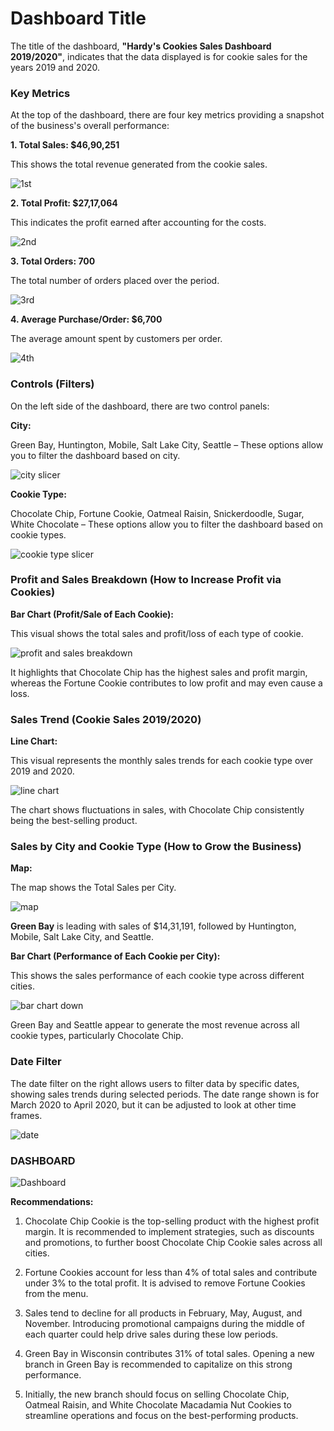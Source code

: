 <h1>Dashboard Title</h1>

The title of the dashboard, **"Hardy's Cookies Sales Dashboard 2019/2020"**, indicates that the data displayed is for cookie sales for the years 2019 and 2020.

<h3>Key Metrics</h3>

At the top of the dashboard, there are four key metrics providing a snapshot of the business's overall performance:

**1. Total Sales: $46,90,251** 

This shows the total revenue generated from the cookie sales.

![1st](https://github.com/user-attachments/assets/6aee0ed6-3829-4629-8cc6-38786e2ef6f6)

**2. Total Profit: $27,17,064** 

This indicates the profit earned after accounting for the costs.

![2nd](https://github.com/user-attachments/assets/d7562185-1972-462a-8ebb-574d61e2cc90)

**3. Total Orders: 700**

The total number of orders placed over the period.

![3rd](https://github.com/user-attachments/assets/0ec92b5d-9ed2-4c13-b5ea-f889f5b3b2ae)

**4. Average Purchase/Order: $6,700** 

The average amount spent by customers per order.

![4th](https://github.com/user-attachments/assets/e7f46f08-10ba-4198-90c1-ea8c02b48356)

<h3>Controls (Filters)</h3>

On the left side of the dashboard, there are two control panels:

**City:** 

Green Bay, Huntington, Mobile, Salt Lake City, Seattle – These options allow you to filter the dashboard based on city.

![city slicer](https://github.com/user-attachments/assets/09d17b46-7f2a-43ed-8e26-214962ee32cc)

**Cookie Type:** 

Chocolate Chip, Fortune Cookie, Oatmeal Raisin, Snickerdoodle, Sugar, White Chocolate – These options allow you to filter the dashboard based on cookie types.

![cookie type slicer](https://github.com/user-attachments/assets/8c857d17-6c07-4d6d-98a5-1ec171a9d3f4)

<h3>Profit and Sales Breakdown (How to Increase Profit via Cookies)</h3>

**Bar Chart (Profit/Sale of Each Cookie):**

This visual shows the total sales and profit/loss of each type of cookie.

![profit and sales breakdown](https://github.com/user-attachments/assets/2ad19fbe-e0a5-4106-b183-655156e947e5)

It highlights that Chocolate Chip has the highest sales and profit margin, whereas the Fortune Cookie contributes to low profit and may even cause a loss.

<h3>Sales Trend (Cookie Sales 2019/2020)</h3>

**Line Chart:** 

This visual represents the monthly sales trends for each cookie type over 2019 and 2020.

![line chart](https://github.com/user-attachments/assets/3e3cfbdd-45f7-4a2f-bd8a-6bd83a9d17fc)

The chart shows fluctuations in sales, with Chocolate Chip consistently being the best-selling product.

<h3>Sales by City and Cookie Type (How to Grow the Business)</h3>

**Map:**

The map shows the Total Sales per City.

![map](https://github.com/user-attachments/assets/225f0598-b7f9-4dcb-8a3c-d201db8a5a26)

**Green Bay** is leading with sales of $14,31,191, followed by Huntington, Mobile, Salt Lake City, and Seattle.

**Bar Chart (Performance of Each Cookie per City):**

This shows the sales performance of each cookie type across different cities.

![bar chart down](https://github.com/user-attachments/assets/d7bb7cc9-2398-4376-813b-00a9ad7a1d3e)

Green Bay and Seattle appear to generate the most revenue across all cookie types, particularly Chocolate Chip.

<h3>Date Filter</h3>

The date filter on the right allows users to filter data by specific dates, showing sales trends during selected periods. The date range shown is for March 2020 to April 2020, but it can be adjusted to look at other time frames.

![date](https://github.com/user-attachments/assets/45cbf890-fd9b-4224-aac9-360b32bb5ecd)


<h3>DASHBOARD</h3>

![Dashboard](https://github.com/user-attachments/assets/89450f66-a6c6-40b8-9d2d-a957b7afa92a)

**Recommendations:**
1. Chocolate Chip Cookie is the top-selling product with the highest profit margin. It is recommended to implement strategies, such as discounts and promotions, to further boost Chocolate Chip Cookie sales across all cities.

2. Fortune Cookies account for less than 4% of total sales and contribute under 3% to the total profit. It is advised to remove Fortune Cookies from the menu.

3. Sales tend to decline for all products in February, May, August, and November. Introducing promotional campaigns during the middle of each quarter could help drive sales during these low periods.

4. Green Bay in Wisconsin contributes 31% of total sales. Opening a new branch in Green Bay is recommended to capitalize on this strong performance.

5. Initially, the new branch should focus on selling Chocolate Chip, Oatmeal Raisin, and White Chocolate Macadamia Nut Cookies to streamline operations and focus on the best-performing products.
